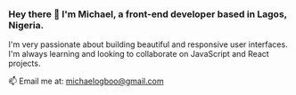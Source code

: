 ### Hey there 👋 I'm Michael, a front-end developer based in Lagos, Nigeria.
I'm very passionate about building beautiful and responsive user interfaces.
I'm always learning and looking to collaborate on JavaScript and React projects.

📫 Email me at: michaelogboo@gmail.com

<!--
**mikeyxx/mikeyxx** is a ✨ _special_ ✨ repository because its `README.md` (this file) appears on your GitHub profile.

Here are some ideas to get you started:

- 🔭 I’m currently working on ...
- 🌱 I’m currently learning ...
- 👯 I’m looking to collaborate on ...
- 🤔 I’m looking for help with ...
- 💬 Ask me about ...
- 📫 How to reach me: ...
- 😄 Pronouns: ...
- ⚡ Fun fact: ...
-->
